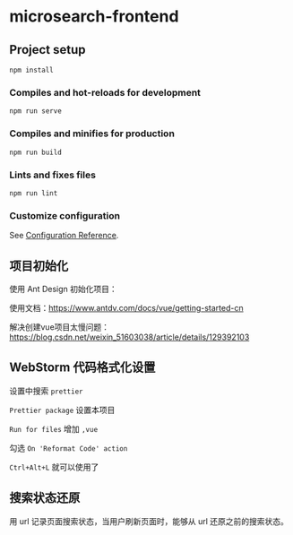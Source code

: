# microsearch-frontend

## Project setup
```
npm install
```

### Compiles and hot-reloads for development
```
npm run serve
```

### Compiles and minifies for production
```
npm run build
```

### Lints and fixes files
```
npm run lint
```

### Customize configuration
See [Configuration Reference](https://cli.vuejs.org/config/).



## 项目初始化

使用 Ant Design 初始化项目：

使用文档：https://www.antdv.com/docs/vue/getting-started-cn

解决创建vue项目太慢问题：https://blog.csdn.net/weixin_51603038/article/details/129392103





## WebStorm 代码格式化设置

设置中搜索 `prettier`

`Prettier package` 设置本项目

`Run for files` 增加 `,vue`

勾选 `On 'Reformat Code' action`

`Ctrl+Alt+L` 就可以使用了



## 搜索状态还原

用 url 记录页面搜索状态，当用户刷新页面时，能够从 url 还原之前的搜索状态。